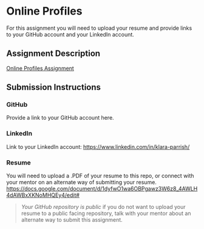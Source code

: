 # Online Profiles
For this assignment you will need to upload your resume and provide links to your GitHub account and your LinkedIn account.

## Assignment Description
[Online Profiles Assignment](https://education.launchcode.org/liftoff/modules/assignments/online-profiles)

## Submission Instructions
 
### GitHub
Provide a link to your GitHub account here.
 
### LinkedIn
Link to your LinkedIn account:
https://www.linkedin.com/in/klara-parrish/

### Resume
You will need to upload a .PDF of your resume to this repo, or connect with your mentor on an alternate way of submitting your resume.
https://docs.google.com/document/d/1dyfwO1wa6OBPgawz3W6z8_4AWLH4dAWBxXKNoMHQEy4/edit#

> *Your GitHub repository is public* if you do not want to upload your resume to a public facing repository, talk with your mentor about an alternate way to submit this assignment.
